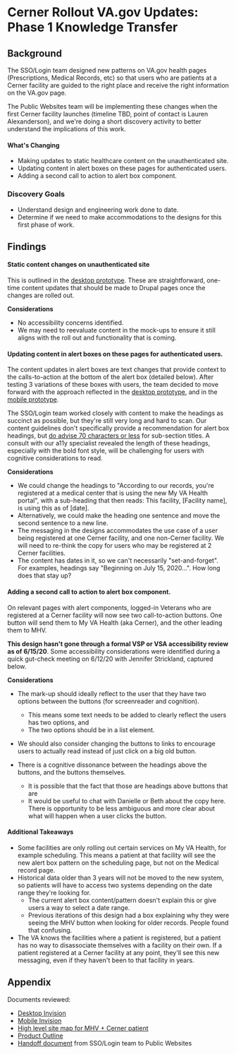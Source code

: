 # Cerner Rollout VA.gov Updates: Phase 1 Knowledge Transfer

## **Background**

The SSO/Login team designed new patterns on VA.gov health pages (Prescriptions, Medical Records, etc) so that users who are patients at a Cerner facility are guided to the right place and receive the right information on the VA.gov page.  

The Public Websites team will be implementing these changes when the first Cerner facility launches (timeline TBD, point of contact is Lauren Alexanderson), and we're doing a short discovery activity to better understand the implications of this work.

#### What's Changing

- Making updates to static healthcare content on the unauthenticated site.
- Updating content in alert boxes on these pages for authenticated users.
- Adding a second call to action to alert box component.

### Discovery Goals

- Understand design and engineering work done to date.
- Determine if we need to make accommodations to the designs for this first phase of work.

## Findings

#### Static content changes on unauthenticated site

This is outlined in the [desktop prototype](https://adhoc.invisionapp.com/share/DYVMI5OXEQN#/screens/409123884_Unauthenticated_Pages). These are straightforward, one-time content updates that should be made to Drupal pages once the changes are rolled out.  

**Considerations**

- No accessibility concerns identified.
- We may need to reevaluate content in the mock-ups to ensure it still aligns with the roll out and functionality that is coming.

#### Updating content in alert boxes on these pages for authenticated users.

The content updates in alert boxes are text changes that provide context to the calls-to-action at the bottom of the alert box (detailed below). After testing 3 variations of these boxes with users, the team decided to move forward with the approach reflected in the [desktop prototype](https://adhoc.invisionapp.com/share/DYVMI5OXEQN#/screens/409123884_Unauthenticated_Pages), and in the [mobile prototype](https://adhoc.invisionapp.com/share/5QWAJJQNG2J#/409260607_M-Authenticated_Pages_-_Alerts).  

The SSO/Login team worked closely with content to make the headings as succinct as possible, but they're still very long and hard to scan. Our content guidelines don't specifically provide a recommendation for alert box headings, but [do advise 70 characters or less](https://design.va.gov/content-style-guide/page-titles-and-section-titles#section-titles) for sub-section titles. A consult with our a11y specialist revealed the length of these headings, especially with the bold font style, will be challenging for users with cognitive considerations to read.

**Considerations**

- We could change the headings to "According to our records, you're registered at a medical center that is using the new My VA Health portal", with a sub-heading that then reads:  This facility, [Facility name], is using this as of [date].
- Alternatively, we could make the heading one sentence and move the second sentence to a new line.
- The messaging in the designs accommodates the use case of a user being registered at one Cerner facility, and one non-Cerner facility. We will need to re-think the copy for users who may be registered at 2 Cerner facilities.
- The content has dates in it, so we can't necessarily "set-and-forget". For examples, headings say "Beginning on July 15, 2020...". How long does that stay up?

#### Adding a second call to action to alert box component.

On relevant pages with alert components, logged-in Veterans who are registered at a Cerner facility will now see two call-to-action buttons. One button will send them to My VA Health (aka Cerner), and the other leading them to MHV.

**This design hasn't gone through a formal VSP or VSA accessibility review as of 6/15/20**.  Some accessibility considerations were identified during a quick gut-check meeting on 6/12/20 with Jennifer Strickland, captured below.

**Considerations**

- The mark-up should ideally reflect to the user that they have two options between the buttons (for screenreader and cognition).
  - This means some text needs to be added to clearly reflect the users has two options, and
  - The two options should be in a list element.
- We should also consider changing the buttons to links to encourage users to actually read instead of just click on a big old button.

- There is a cognitive dissonance between the headings above the buttons, and the buttons themselves.

  - It is possible that the fact that those are headings above buttons that are
  - It would be useful to chat with Danielle or Beth about the copy here.  There is opportunity to be less ambiguous and more clear about what will happen when a user clicks the button.

#### Additional Takeaways

- Some facilities are only rolling out certain services on My VA Health, for example scheduling. This means a patient at that facility will see the new alert box pattern on the scheduling page, but not on the Medical record page.
- Historical data older than 3 years will not be moved to the new system, so patients will have to access two systems depending on the date range they're looking for. 
  - The current alert box content/pattern doesn't explain this or give users a way to select a date range.
  - Previous iterations of this design had a box explaining why they were seeing the MHV button when looking for older records.  People found that confusing.
- The VA knows the facilities where a patient is registered, but a patient has no way to disassociate themselves with a facility on their own.  If a patient registered at a Cerner facility at any point, they'll see this new messaging, even if they haven't been to that facility in years.

## Appendix

Documents reviewed:

- [Desktop Invision](https://adhoc.invisionapp.com/share/DYVMI5OXEQN#/screens/409123884_Unauthenticated_Pages)
- [Mobile Invision](https://adhoc.invisionapp.com/share/5QWAJJQNG2J#/409260607_M-Authenticated_Pages_-_Alerts)
- [High level site map for MHV + Cerner patient](https://adhoc.invisionapp.com/share/VMW6WMI9NDU#/screens/407257731_No_Notifications_High_Level_Site_Maps_For_A_MHV_-_Cerner_Patient)
- [Product Outline](https://github.com/department-of-veterans-affairs/va.gov-team/tree/master/products/identity-personalization/sso) 
- [Handoff document](https://docs.google.com/document/d/11OGKfLk0fKd08pqCKT0Wvrt9ze2vZW_PSEn2kJdK714/edit#) from SSO/Login team to Public Websites

